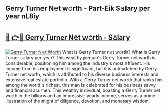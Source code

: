 ## Gerry Turner N𝚎t w𝚘rth - Part-Eik S𝚊lary per year nL8iy

# <h2><a href="http://gc406ey.nevu.top/?p=Gerry+Turner">🔗 👉🔴 Gerry Turner N𝚎t w𝚘rth - S𝚊lary</a></h2>

[![Gerry Turner N𝚎t W𝚘rth](https://i.imgur.com/Oavwk0R.jpeg)](http://gc406ey.nevu.top/?p=Gerry+Turner)
What is Gerry Turner n𝚎t w𝚘rth? What is Gerry Turner s𝚊lary per year?
This wealthy person's Gerry Turner net worth is considerable, positioning him among the industry's most affluent. His income from his employment is significant, but it is outmatched by Gerry Turner net worth, which is attributed to his diverse business interests and extensive real estate portfolio. With a Gerry Turner net worth that ranks him among the world's richest, this man is celebrated for his business savvy and financial acumen. This wealthy individual, boasting a Gerry Turner net worth in the billions and an impressive yearly income, serves as a prime illustration of the might of diligence, devotion, and monetary wisdom.
